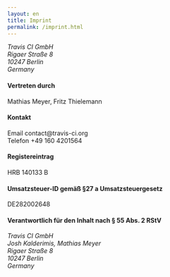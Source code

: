 ```yaml
---
layout: en
title: Imprint
permalink: /imprint.html
---
```


<article id="imprint">
  <address>
    Travis CI GmbH<br>
    Rigaer Straße 8<br>
    10247 Berlin<br>
    Germany
  </address>
  <h4>Vertreten durch</h4>
  <p>Mathias Meyer, Fritz Thielemann</p>
  <h4>Kontakt</h4>
  <p>
    Email contact@travis-ci.org <br>
    Telefon +49 160 4201564
  </p>
  <h4>Registereintrag</h4>
  <p>HRB 140133 B</p>
  <h4>Umsatzsteuer-ID gemäß §27 a Umsatzsteuergesetz</h4>
  <p>DE282002648</p>
  <h4>Verantwortlich für den Inhalt nach § 55 Abs. 2 RStV</h4>
  <address>
    Travis CI GmbH<br>
    Josh Kalderimis, Mathias Meyer<br>
    Rigaer Straße 8<br>
    10247 Berlin<br>
    Germany
  </address>
</article>
